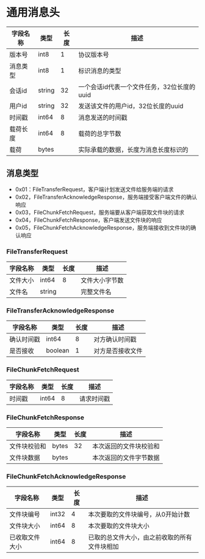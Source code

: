# 通用消息头

| 字段名称 | 类型     | 长度 | 描述                        |
|------|--------|----|---------------------------|
| 版本号  | int8   | 1  | 协议版本号                     |
| 消息类型 | int8   | 1  | 标识消息的类型                   |
| 会话id | string | 32 | 一个会话id代表一个文件任务，32位长度的uuid |
| 用户id | string | 32 | 发送该文件的用户id，32位长度的uuid     |
| 时间戳  | int64  | 8  | 消息发送的时间戳                  |
| 载荷长度 | int64  | 8  | 载荷的总字节数                   |
| 载荷   | bytes  |    | 实际承载的数据，长度为消息长度标识的        |

## 消息类型

* 0x01：FileTransferRequest，客户端计划发送文件给服务端的请求
* 0x02，FileTransferAcknowledgeResponse，服务端接受客户端文件的确认响应
* 0x03，FileChunkFetchRequest，服务端要从客户端获取文件块的请求
* 0x04，FileChunkFetchResponse，客户端发送文件块的响应
* 0x05，FileChunkFetchAcknowledgeResponse，服务端接收到文件块的确认响应

### FileTransferRequest

| 字段名称 | 类型     | 长度 | 描述      |
|------|--------|----|---------|
| 文件大小 | int64  | 8  | 文件大小字节数 |
| 文件名  | string |    | 完整文件名   |

### FileTransferAcknowledgeResponse

| 字段名称  | 类型      | 长度 | 描述       |
|-------|---------|----|----------|
| 确认时间戳 | int64   | 8  | 对方确认时间戳  |
| 是否接收  | boolean | 1  | 对方是否接收文件 |

### FileChunkFetchRequest

| 字段名称 | 类型    | 长度 | 描述    |
|------|-------|----|-------|
| 时间戳  | int64 | 8  | 请求时间戳 |

### FileChunkFetchResponse

| 字段名称   | 类型    | 长度 | 描述          |
|--------|-------|----|-------------|
| 文件块校验和 | bytes | 32 | 本次返回的文件块校验和 |
| 文件块数据  | bytes |    | 本次返回的文件字节数据 |

### FileChunkFetchAcknowledgeResponse

| 字段名称    | 类型    | 长度 | 描述                     |
|---------|-------|----|------------------------|
| 文件块编号   | int32 | 4  | 本次要取的文件块编号，从0开始计数      |
| 文件块大小   | int64 | 8  | 本次要取的文件块大小             |
| 已收取文件大小 | int64 | 8  | 已取的总文件大小，由之前收取的所有文件块相加 |
